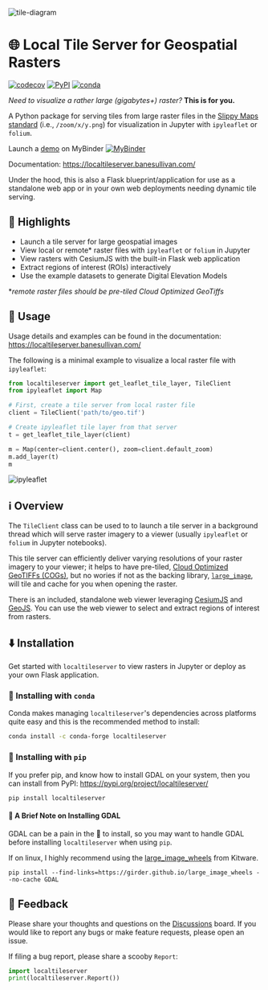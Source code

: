 ![tile-diagram](https://raw.githubusercontent.com/banesullivan/localtileserver/main/imgs/oam-tiles.png)

# 🌐 Local Tile Server for Geospatial Rasters

[![codecov](https://codecov.io/gh/banesullivan/localtileserver/branch/main/graph/badge.svg?token=S0HQ64FW8G)](https://codecov.io/gh/banesullivan/localtileserver)
[![PyPI](https://img.shields.io/pypi/v/localtileserver.svg?logo=python&logoColor=white)](https://pypi.org/project/localtileserver/)
[![conda](https://img.shields.io/conda/vn/conda-forge/localtileserver.svg?logo=conda-forge&logoColor=white)](https://anaconda.org/conda-forge/localtileserver)

*Need to visualize a rather large (gigabytes+) raster?* **This is for you.**

A Python package for serving tiles from large raster files in
the [Slippy Maps standard](https://wiki.openstreetmap.org/wiki/Slippy_map_tilenames)
(i.e., `/zoom/x/y.png`) for visualization in Jupyter with `ipyleaflet` or `folium`.

Launch a [demo](https://github.com/banesullivan/localtileserver-demo) on MyBinder [![MyBinder](https://mybinder.org/badge_logo.svg)](https://mybinder.org/v2/gh/banesullivan/localtileserver-demo/HEAD)

Documentation: https://localtileserver.banesullivan.com/

Under the hood, this is also a Flask blueprint/application for use as a
standalone web app or in your own web deployments needing dynamic tile serving.


## 🌟 Highlights

- Launch a tile server for large geospatial images
- View local or remote* raster files with `ipyleaflet` or `folium` in Jupyter
- View rasters with CesiumJS with the built-in Flask web application
- Extract regions of interest (ROIs) interactively
- Use the example datasets to generate Digital Elevation Models

**remote raster files should be pre-tiled Cloud Optimized GeoTiffs*

## 🚀 Usage

Usage details and examples can be found in the documentation: https://localtileserver.banesullivan.com/

The following is a minimal example to visualize a local raster file with
`ipyleaflet`:

```py
from localtileserver import get_leaflet_tile_layer, TileClient
from ipyleaflet import Map

# First, create a tile server from local raster file
client = TileClient('path/to/geo.tif')

# Create ipyleaflet tile layer from that server
t = get_leaflet_tile_layer(client)

m = Map(center=client.center(), zoom=client.default_zoom)
m.add_layer(t)
m
```

![ipyleaflet](https://raw.githubusercontent.com/banesullivan/localtileserver/main/imgs/ipyleaflet.png)

## ℹ️ Overview

The `TileClient` class can be used to to launch a tile server in a background
thread which will serve raster imagery to a viewer (usually `ipyleaflet` or
`folium` in Jupyter notebooks).

This tile server can efficiently deliver varying resolutions of your
raster imagery to your viewer; it helps to have pre-tiled,
[Cloud Optimized GeoTIFFs (COGs)](https://www.cogeo.org/), but no wories if
not as the backing library, [`large_image`](https://github.com/girder/large_image),
will tile and cache for you when opening the raster.

There is an included, standalone web viewer leveraging
[CesiumJS](https://cesium.com/platform/cesiumjs/) and [GeoJS](https://opengeoscience.github.io/geojs/).
You can use the web viewer to select and extract regions of interest from rasters.


## ⬇️ Installation

Get started with `localtileserver` to view rasters in Jupyter or deploy as your
own Flask application.

### 🐍 Installing with `conda`

Conda makes managing `localtileserver`'s dependencies across platforms quite
easy and this is the recommended method to install:

```bash
conda install -c conda-forge localtileserver
```

### 🎡 Installing with `pip`

If you prefer pip, and know how to install GDAL on your system, then you can
install from PyPI: https://pypi.org/project/localtileserver/

```
pip install localtileserver
```

#### 📝 A Brief Note on Installing GDAL

GDAL can be a pain in the 🍑 to install, so you may want to handle GDAL
before installing `localtileserver` when using `pip`.

If on linux, I highly recommend using the [large_image_wheels](https://github.com/girder/large_image_wheels) from Kitware.

```
pip install --find-links=https://girder.github.io/large_image_wheels --no-cache GDAL
```

## 💭 Feedback

Please share your thoughts and questions on the [Discussions](https://github.com/banesullivan/localtileserver/discussions) board.
If you would like to report any bugs or make feature requests, please open an issue.

If filing a bug report, please share a scooby `Report`:

```py
import localtileserver
print(localtileserver.Report())
```
